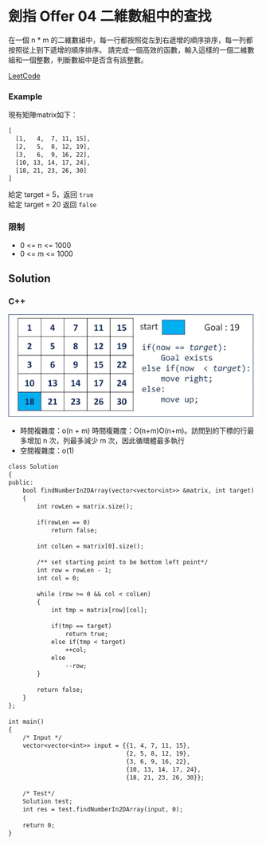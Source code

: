 # 劍指 Offer 04 二維數組中的查找

在一個 n * m 的二維數組中，每一行都按照從左到右遞增的順序排序，每一列都按照從上到下遞增的順序排序。
請完成一個高效的函數，輸入這樣的一個二維數組和一個整數，判斷數組中是否含有該整數。

[LeetCode](https://leetcode-cn.com/problems/er-wei-shu-zu-zhong-de-cha-zhao-lcof/)

### Example

現有矩陣matrix如下：
```
[
  [1,   4,  7, 11, 15],
  [2,   5,  8, 12, 19],
  [3,   6,  9, 16, 22],
  [10, 13, 14, 17, 24],
  [18, 21, 23, 26, 30]
]
```
給定 target = 5，返回 `true`   
給定 target = 20 返回 `false`

### 限制
* 0 <= n <= 1000
* 0 <= m <= 1000

## Solution  

### C++
<img src="img/04.gif" width = "800"/>

* 時間複雜度：o(n + m)
  時間複雜度：O(n+m)O(n+m)。訪問到的下標的行最多增加 n 次，列最多減少 m 次，因此循環體最多執行
* 空間複雜度：o(1)

```
class Solution
{
public:
    bool findNumberIn2DArray(vector<vector<int>> &matrix, int target)
    {
        int rowLen = matrix.size();

        if(rowLen == 0)
            return false;

        int colLen = matrix[0].size();        

        /** set starting point to be bottom left point*/
        int row = rowLen - 1;
        int col = 0;

        while (row >= 0 && col < colLen)
        {
            int tmp = matrix[row][col];

            if(tmp == target)
                return true;
            else if(tmp < target)
                ++col;
            else 
                --row;            
        }

        return false;
    }
};

int main()
{
    /* Input */
    vector<vector<int>> input = {{1, 4, 7, 11, 15},
                                 {2, 5, 8, 12, 19},
                                 {3, 6, 9, 16, 22},
                                 {10, 13, 14, 17, 24},
                                 {18, 21, 23, 26, 30}};
    
    /* Test*/
    Solution test;
    int res = test.findNumberIn2DArray(input, 0);

    return 0;
}
```
